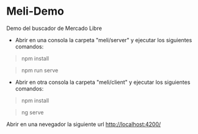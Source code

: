 # Meli-Demo
Demo del buscador de  Mercado Libre

- Abrir en una consola la carpeta "meli/server" y ejecutar los siguientes comandos:
> npm install

> npm run serve

- Abrir en otra consola la carpeta "meli/client" y ejecutar los siguientes comandos:
> npm install

> ng serve

Abrir en una nevegador la siguiente url [http://localhost:4200/](http://localhost:4200/)
